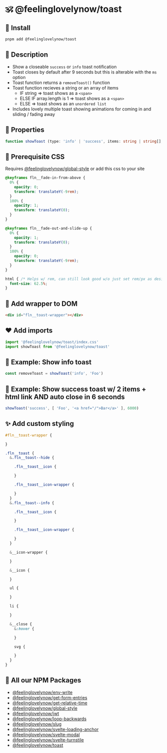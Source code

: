 # 🕉 @feelinglovelynow/toast


## 💎 Install
```bash
pnpm add @feelinglovelynow/toast
```


## 🙏 Description
* Show a closeable `success` or `info` toast notification
* Toast closes by default after 9 seconds but this is alterable with the `ms` option
* Toast function returns a `removeToast()` function
* Toast function recieves a string or an array of items
    * IF string => toast shows as a `<span>`
    * ELSE IF array.length is 1 => toast shows as a `<span>`
    * ELSE => toast shows as an `unordered list`
* Includes lovely multiple toast showing animations for coming in and sliding / fading away


## 💚 Properties
```ts
function showToast (type: 'info' | 'success', items: string | string[], ms = 9000): () => void
```


## 💛 Prerequisite CSS
Requires [@feelinglovelynow/global-style](https://github.com/feelinglovelynow/global-style) or add this css to your site
```css
@keyframes fln__fade-in-from-above {
  0% {
    opacity: 0;
    transform: translateY(-9rem);
  }
  100% {
    opacity: 1;
    transform: translateY(0);
  }
}

@keyframes fln__fade-out-and-slide-up {
  0% {
    opacity: 1;
    transform: translateY(0);
  }
  100% {
    opacity: 0;
    transform: translateY(-9rem);
  }
}

html { /* Helps w/ rem, can still look good w/o just set rem/px as desired: https://stackoverflow.com/questions/59920538  */
  font-size: 62.5%;
}
```


## 🧡 Add wrapper to DOM
```html
<div id="fln__toast-wrapper"></div>
```


## ❤️ Add imports
```ts
import '@feelinglovelynow/toast/index.css'
import showToast from '@feelinglovelynow/toast'
```

## 💟 Example: Show info toast
```ts
const removeToast = showToast('info', 'Foo')
```

## 🌟 Example: Show success toast w/ 2 items + html link AND auto close in 6 seconds
```ts
showToast('success', [ 'Foo', '<a href="/">Bar</a>' ], 6000)
```


## ✨ Add custom styling
```scss
#fln__toast-wrapper {

}

.fln__toast {
  &.fln__toast--hide {

    .fln__toast__icon {

    }

    .fln__toast__icon-wrapper {

    }
  }
  &.fln__toast--info {

    .fln__toast__icon {

    }

    .fln__toast__icon-wrapper {

    }
  }

  &__icon-wrapper {

  }

  &__icon {

  }

  ul {

  }

  li {

  }

  &__close {
    &:hover {

    }

    svg {

    }
  }
}
```


## 🎁 All our NPM Packages
* [@feelinglovelynow/env-write](https://github.com/feelinglovelynow/env-write)
* [@feelinglovelynow/get-form-entries](https://github.com/feelinglovelynow/get-form-entries)
* [@feelinglovelynow/get-relative-time](https://github.com/feelinglovelynow/get-relative-time)
* [@feelinglovelynow/global-style](https://github.com/feelinglovelynow/global-style)
* [@feelinglovelynow/jwt](https://github.com/feelinglovelynow/jwt)
* [@feelinglovelynow/loop-backwards](https://github.com/feelinglovelynow/loop-backwards)
* [@feelinglovelynow/slug](https://github.com/feelinglovelynow/slug)
* [@feelinglovelynow/svelte-loading-anchor](https://github.com/feelinglovelynow/svelte-loading-anchor)
* [@feelinglovelynow/svelte-modal](https://github.com/feelinglovelynow/svelte-modal)
* [@feelinglovelynow/svelte-turnstile](https://github.com/feelinglovelynow/svelte-turnstile)
* [@feelinglovelynow/toast](https://github.com/feelinglovelynow/toast)
